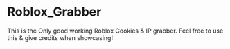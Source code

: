# Roblox_Grabber
This is the Only good working Roblox Cookies &amp; IP grabber. Feel free to use this &amp; give credits when showcasing!
